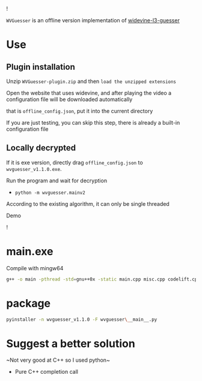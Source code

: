 ! [](https://imgur.com/cSwaXxz.png)

`WVGuesser` is an offline version implementation of [widevine-l3-guesser](https://github.com/Satsuoni/widevine-l3-guesser)

# Use

## Plugin installation

Unzip `WVGuesser-plugin.zip` and then `load the unzipped extensions`

Open the website that uses widevine, and after playing the video a configuration file will be downloaded automatically

that is `offline_config.json`, put it into the current directory

If you are just testing, you can skip this step, there is already a built-in configuration file

## Locally decrypted

If it is exe version, directly drag `offline_config.json` to `wvguesser_v1.1.0.exe`.

Run the program and wait for decryption

- `python -m wvguesser.mainv2`

According to the existing algorithm, it can only be single threaded

Demo

! [](/images/oCam_2021_07_30_20_58_41_915.gif)

# main.exe

Compile with mingw64

```bash
g++ -o main -pthread -std=gnu++0x -static main.cpp misc.cpp codelift.cpp algebra.cpp allocate.cpp integer.cpp Socket.cpp -lws2_32
```

# package

```bash
pyinstaller -n wvguesser_v1.1.0 -F wvguesser\__main__.py
```

# Suggest a better solution

~Not very good at C++ so I used python~

- Pure C++ completion call